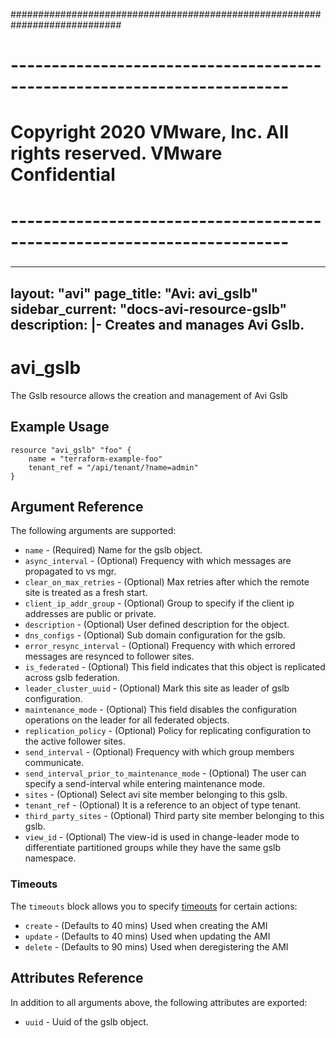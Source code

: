 ############################################################################
# ------------------------------------------------------------------------
# Copyright 2020 VMware, Inc.  All rights reserved. VMware Confidential
# ------------------------------------------------------------------------
###

---
layout: "avi"
page_title: "Avi: avi_gslb"
sidebar_current: "docs-avi-resource-gslb"
description: |-
  Creates and manages Avi Gslb.
---

# avi_gslb

The Gslb resource allows the creation and management of Avi Gslb

## Example Usage

```hcl
resource "avi_gslb" "foo" {
    name = "terraform-example-foo"
    tenant_ref = "/api/tenant/?name=admin"
}
```

## Argument Reference

The following arguments are supported:

* `name` - (Required) Name for the gslb object.
* `async_interval` - (Optional) Frequency with which messages are propagated to vs mgr.
* `clear_on_max_retries` - (Optional) Max retries after which the remote site is treated as a fresh start.
* `client_ip_addr_group` - (Optional) Group to specify if the client ip addresses are public or private.
* `description` - (Optional) User defined description for the object.
* `dns_configs` - (Optional) Sub domain configuration for the gslb.
* `error_resync_interval` - (Optional) Frequency with which errored messages are resynced to follower sites.
* `is_federated` - (Optional) This field indicates that this object is replicated across gslb federation.
* `leader_cluster_uuid` - (Optional) Mark this site as leader of gslb configuration.
* `maintenance_mode` - (Optional) This field disables the configuration operations on the leader for all federated objects.
* `replication_policy` - (Optional) Policy for replicating configuration to the active follower sites.
* `send_interval` - (Optional) Frequency with which group members communicate.
* `send_interval_prior_to_maintenance_mode` - (Optional) The user can specify a send-interval while entering maintenance mode.
* `sites` - (Optional) Select avi site member belonging to this gslb.
* `tenant_ref` - (Optional) It is a reference to an object of type tenant.
* `third_party_sites` - (Optional) Third party site member belonging to this gslb.
* `view_id` - (Optional) The view-id is used in change-leader mode to differentiate partitioned groups while they have the same gslb namespace.


### Timeouts

The `timeouts` block allows you to specify [timeouts](https://www.terraform.io/docs/configuration/resources.html#timeouts) for certain actions:

* `create` - (Defaults to 40 mins) Used when creating the AMI
* `update` - (Defaults to 40 mins) Used when updating the AMI
* `delete` - (Defaults to 90 mins) Used when deregistering the AMI

## Attributes Reference

In addition to all arguments above, the following attributes are exported:

* `uuid` -  Uuid of the gslb object.

